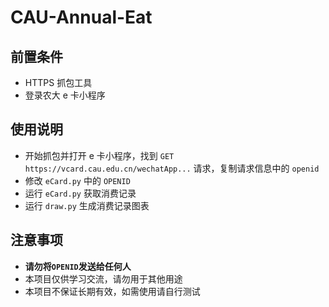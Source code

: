 # CAU-Annual-Eat

## 前置条件

- HTTPS 抓包工具
- 登录农大 e 卡小程序

## 使用说明

- 开始抓包并打开 e 卡小程序，找到 `GET https://vcard.cau.edu.cn/wechatApp...` 请求，复制请求信息中的 `openid`
- 修改 `eCard.py` 中的 `OPENID`
- 运行 `eCard.py` 获取消费记录
- 运行 `draw.py` 生成消费记录图表

## 注意事项

- **请勿将`OPENID`发送给任何人**
- 本项目仅供学习交流，请勿用于其他用途
- 本项目不保证长期有效，如需使用请自行测试
